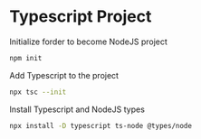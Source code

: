 # Typescript Project

Initialize forder to become NodeJS project
```bash
npm init
```

Add Typescript to the project

```bash
npx tsc --init
```

Install Typescript and NodeJS types

```bash
npx install -D typescript ts-node @types/node
```



